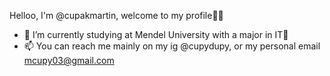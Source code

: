 Helloo, I'm @cupakmartin, welcome to my profile🫶🏻
- 🌱 I’m currently studying at Mendel University with a major in IT🥸
- 📫 You can reach me mainly on my ig @cupydupy, or my personal email mcupy03@gmail.com
